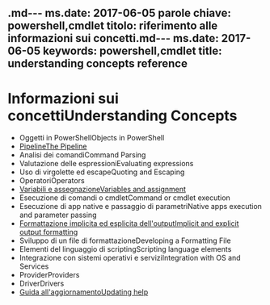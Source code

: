 <span data-ttu-id="1429b-101">.md--- ms.date:  2017-06-05 parole chiave:  powershell,cmdlet titolo:  riferimento alle informazioni sui concetti</span><span class="sxs-lookup"><span data-stu-id="1429b-101">.md--- ms.date:  2017-06-05 keywords:  powershell,cmdlet title:  understanding concepts reference</span></span>
---

# <a name="understanding-concepts"></a><span data-ttu-id="1429b-102">Informazioni sui concetti</span><span class="sxs-lookup"><span data-stu-id="1429b-102">Understanding Concepts</span></span>

*  <span data-ttu-id="1429b-103">Oggetti in PowerShell</span><span class="sxs-lookup"><span data-stu-id="1429b-103">Objects in PowerShell</span></span>  
*  [<span data-ttu-id="1429b-104">Pipeline</span><span class="sxs-lookup"><span data-stu-id="1429b-104">The Pipeline</span></span>](./fundamental/understanding-the-windows-powershell-pipeline.md)
*  <span data-ttu-id="1429b-105">Analisi dei comandi</span><span class="sxs-lookup"><span data-stu-id="1429b-105">Command Parsing</span></span>
*  <span data-ttu-id="1429b-106">Valutazione delle espressioni</span><span class="sxs-lookup"><span data-stu-id="1429b-106">Evaluating expressions</span></span>
*  <span data-ttu-id="1429b-107">Uso di virgolette ed escape</span><span class="sxs-lookup"><span data-stu-id="1429b-107">Quoting and Escaping</span></span>
*  <span data-ttu-id="1429b-108">Operatori</span><span class="sxs-lookup"><span data-stu-id="1429b-108">Operators</span></span>
*  [<span data-ttu-id="1429b-109">Variabili e assegnazione</span><span class="sxs-lookup"><span data-stu-id="1429b-109">Variables and assignment</span></span>](./fundamental/using-variables-to-store-objects.md)
*  <span data-ttu-id="1429b-110">Esecuzione di comandi o cmdlet</span><span class="sxs-lookup"><span data-stu-id="1429b-110">Command or cmdlet execution</span></span>
*  <span data-ttu-id="1429b-111">Esecuzione di app native e passaggio di parametri</span><span class="sxs-lookup"><span data-stu-id="1429b-111">Native apps execution and parameter passing</span></span>
*  [<span data-ttu-id="1429b-112">Formattazione implicita ed esplicita dell'output</span><span class="sxs-lookup"><span data-stu-id="1429b-112">Implicit and explicit output formatting</span></span>](./cookbooks/using-format-commands-to-change-output-view.md)
*  <span data-ttu-id="1429b-113">Sviluppo di un file di formattazione</span><span class="sxs-lookup"><span data-stu-id="1429b-113">Developing a Formatting File</span></span>
*  <span data-ttu-id="1429b-114">Elementi del linguaggio di scripting</span><span class="sxs-lookup"><span data-stu-id="1429b-114">Scripting language elements</span></span>
*  <span data-ttu-id="1429b-115">Integrazione con sistemi operativi e servizi</span><span class="sxs-lookup"><span data-stu-id="1429b-115">Integration with OS and Services</span></span>
*  <span data-ttu-id="1429b-116">Provider</span><span class="sxs-lookup"><span data-stu-id="1429b-116">Providers</span></span>
*  <span data-ttu-id="1429b-117">Driver</span><span class="sxs-lookup"><span data-stu-id="1429b-117">Drivers</span></span>
*  [<span data-ttu-id="1429b-118">Guida all'aggiornamento</span><span class="sxs-lookup"><span data-stu-id="1429b-118">Updating help</span></span>](/powershell/module/Microsoft.PowerShell.Core/Update-Help)

